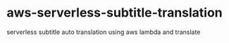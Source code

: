 # aws-serverless-subtitle-translation
serverless subtitle auto translation using aws lambda and translate
